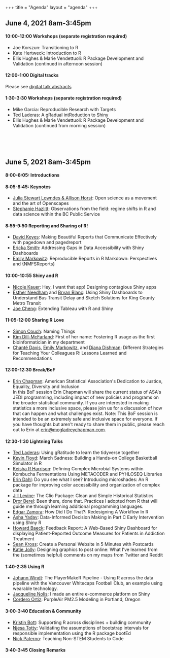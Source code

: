 +++
title = "Agenda"
layout = "agenda"
+++

<style>
td {vertical-align:top;}
.agenda {
border-width:2px;
border-style:solid;
border-color:black;
border-collapse: collapse;
width:60%;
}

th, td {
  padding: 10px;
}

.agenda td {
border-width:1px;
border-style:solid;
border-color:black;
}

.agendaLink {color: blue; text-decoration: none;}
.agendaLink:hover {text-decoration: underline;}
.agendaLink:active {color: black;}
.agendaLink:visited {color: purple;}

.timecontainer {width:20%;}
.trainingcontainer {width:20%;}
.descriptioncontainer {width:60%px;}

</style>

<!-- </style> -->

<!-- <h1>Communication</h1>
  <h3>Join us on <a href="https://join.slack.com/t/cascadiarconf/shared_invite/enQtMzM0MDczMTQ1ODkzLTNhMGY1ZWZjZGYxNDAzYjA4YmEwOTBkNTBkNDNmM2Q1MzE0ZWQ5MjBlNGNiZTVhZTUwMGYwZjA0NmViMGU1N2M" target="blank_">Slack</a></h3>
  <br>
 -->

## June 4, 2021 8am-3:45pm

#### 10:00-12:00 Workshops (separate registration required)

* Joe Korszun: Transitioning to R
* Kate Hertweck: Introduction to R
* Ellis Hughes & Marie Vendettuoli: R Package Development and Validation (continued in afternoon session)

#### 12:00-1:00 Digital tracks
Please see [digital talk abstracts](/speakers/digital)

#### 1:30-3:30 Workshops (separate registration required)
* Mike Garcia: Reproducible Research with Targets
* Ted Laderas: A gRadual intRoduction to Shiny
* Ellis Hughes & Marie Vendettuoli: R Package Development and Validation (continued from morning session)

<br><br><br>

## June 5, 2021 8am-3:45pm

#### 8:00-8:05: Introductions

#### 8:05-8:45: Keynotes
* [Julia Stewart Lowndes & Allison Horst](/speakers/keynote/#Allison%20Horst): Open science as a movement and the art of Openscapes
* [Stephanie Hazlitt](/speakers/keynote/#Stephanie%20Hazlitt): Observations from the field: regime shifts in R and data science within the BC Public Service

#### 8:55-9:50 Reporting and Sharing of R!
* [David Keyes](/speakers/session/#David%20Keyes): Making Beautiful Reports that Communicate Effectively with pagedown and pagedreport
* [Ericka Smith](/speakers/session/#Ericka%20Smith): Addressing Gaps in Data Accessibility with Shiny Dashboards
* [Emily Markowitz](/speakers/session/#Emily%20Markowitz): Reproducible Reports in R Markdown: Perspectives and {NMFSReports}

#### 10:00-10:55 Shiny and R
* [Nicole Kauer](/speakers/session/#Nicole%20Kauer): Hey, I want that app! Designing contagious Shiny apps
* [Esther Needham](/speakers/session/#Esther%20Needham) and [Bryan Blanc](/speakers/session/#Bryan%20Blanc): Using Shiny Dashboards to Understand Bus Transit Delay and Sketch Solutions for King County Metro Transit
* [Joe Cheng](/speakers/session/#Joe%20Cheng): Extending Tableau with R and Shiny

#### 11:05-12:00 Sharing R Love
* [Simon Couch](/speakers/session/#Simon%20Couch): Naming Things
* [Kim Dill-McFarland](/speakers/session/#Kim%20Dill-McFarland): First of her name: Fostering R usage as the first bioinformatician in my department
* [Chanté Davis](/speakers/session/#Chanté%20Davis), [Emily Markowitz](/speakers/session/#Emily%20Markowitz), and [Diana Dishman](/speakers/session/#Diana%20Dishman): Different Strategies for Teaching Your Colleagues R: Lessons Learned and Recommendations

#### 12:00-12:30 Break/BoF
* [Erin Chapman](/speakers/bof): American Statistical Association's Dedication to Justice, Equality, Diversity and Inclusion  
  In this BoF session Erin Chapman will share the current status of ASA's JEDI programming, including impact of new policies and programs on the broader statistical community. If you are interested in making statistics a more inclusive space, please join us for a discussion of how that can happen and what challenges exist. Note: This BoF session is intended to be an extremely safe and inclusive space for everyone. If you have thoughts but aren’t ready to share them in public, please reach out to Erin at erin@mcgladreychapman.com.

#### 12:30-1:30 Lightning Talks
* [Ted Laderas](/speakers/lightning/#Ted%20Laderas): Using gRatitude to learn the tidyverse together
* [Kevin Floyd](/speakers/lightning/#Kevin%20Floyd): March Sadness: Building a Hands-on College Basketball Simulator in R
* [Keisha R Harrison](/speakers/lightning/#Keisha%20R%20Harrison): Defining Complex Microbial Systems within Kombucha Fermentations Using METACODER and PYHLOSEQ Libraries
* [Erin Dahl](/speakers/lightning/#Erin%20Dahl): Do you see what I see? Introducing microshades: An R package for improving color accessibility and organization of complex data
* [Jill Levine](/speakers/lightning/#Jill%20Levine): The Clio Package: Clean and Simple Historical Statistics
* [Dror Berel](/speakers/lightning/#Dror%20Berel): Been there, done that. Practices I adopted from R that will guide me through learning additional programming languages.
* [Edgar Zamora](/speakers/lightning/#Edgar%20Zamora): How Did I Do That?: Redesigning A Workflow In R
* [Asha Yadav](/speakers/lightning/#Asha%20Yadav): Data-Informed Decision Making in Part C Early Intervention using Shiny R
* [Howard Baeck](/speakers/lightning/#Howard%20Baek): Feedback Report: A Web-Based Shiny Dashboard for displaying Patient-Reported Outcome Measures for Patients in Addiction Treatment
* [Sean Kross](/speakers/lightning/#Sean%20Kross): Create a Personal Website in 5 Minutes with Postcards
* [Katie Jolly](/speakers/lightning/#Katie%20Jolly): Designing graphics to post online: What I’ve learned from the (sometimes helpful) comments on my maps from Twitter and Reddit

#### 1:40-2:35 Using R
* [Johann Windt](/speakers/session/#Johann%20Windt): The PlayerMakeR Pipeline - Using R across the data pipeline with the Vancouver Whitecaps Football Club, an example using wearable technology.
* [Jacqueline Nolis](/speakers/session/#Jacqueline%20Nolis): I made an entire e-commerce platform on Shiny
* [Cordero Ortiz](/speakers/session/#Cordero%20Ortiz): PurpleAir PM2.5 Modeling in Portland, Oregon

#### 3:00-3:40 Education & Community
* [Kristin Bott](/speakers/session/#Kristin%20Bott): Supporting R across disciplines + building community
* [Njesa Totty](/speakers/session/#Njesa%20Totty): Validating the assumptions of bootstrap intervals for responsible implementation using the R package bootEd
* [Nick Paterno](/speakers/session/#Nick%20Paterno): Teaching Non-STEM Students to Code

#### 3:40-3:45 Closing Remarks

<br><br><br>


<!-- <h4>The full schedule and speaker list will be posted soon!</h4> -->




